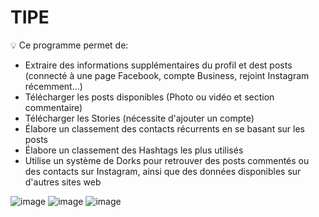 # TIPE
💡 Ce programme permet de:
- Extraire des informations supplémentaires du profil et dest posts (connecté à une page Facebook, compte Business, rejoint Instagram récemment...)
- Télécharger les posts disponibles (Photo ou vidéo et section commentaire)
- Télécharger les Stories (nécessite d'ajouter un compte)
- Élabore un classement des contacts récurrents en se basant sur les posts
- Élabore un classement des Hashtags les plus utilisés
- Utilise un système de Dorks pour retrouver des posts commentés ou des contacts sur Instagram, ainsi que des données disponibles sur d'autres sites web

![image](https://user-images.githubusercontent.com/57132297/113691326-990a0e80-96cc-11eb-9a61-2763cb99b67f.png)
![image](https://user-images.githubusercontent.com/57132297/113691883-36fdd900-96cd-11eb-866d-1a8b7a78edb2.png)
![image](https://user-images.githubusercontent.com/57132297/113692951-5d704400-96ce-11eb-8da4-46b368cdc06a.png)

